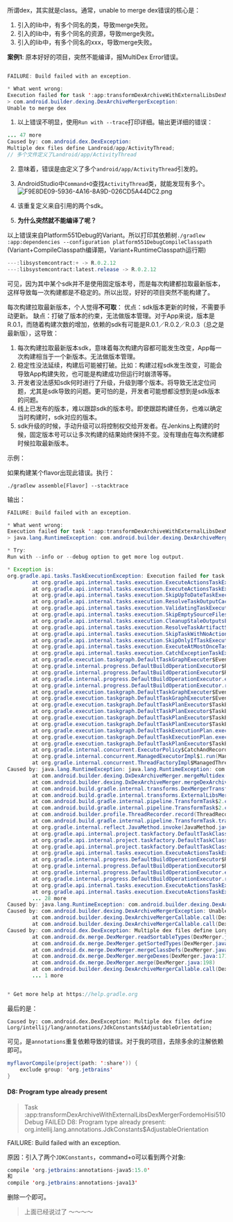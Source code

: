 所谓dex，其实就是class。通常，unable to merge dex错误的核心是：

1. 引入的lib中，有多个同名的类，导致merge失败。
2. 引入的lib中，有多个同名的资源，导致merge失败。
3. 引入的lib中，有多个同名的xxx，导致merge失败。

**案例1**: 原本好好的项目，突然不能编译，报MultiDex Error错误。
```java

FAILURE: Build failed with an exception.

* What went wrong:
Execution failed for task ':app:transformDexArchiveWithExternalLibsDexMergerForPlatform551Debug'.
> com.android.builder.dexing.DexArchiveMergerException:
Unable to merge dex

```

1. 以上错误不明显，使用`Run with --trace`打印详细。输出更详细的错误：

```java
... 47 more
Caused by: com.android.dex.DexException:
Multiple dex files define Landroid/app/ActivityThread;
// 多个文件定义了Landroid/app/ActivityThread
```

2. 意味着，错误是由定义了多个`android/app/ActivityThread`引发的。

3. AndroidStudio中`Command+O`查找`ActivityThread`类，就能发现有多个。
![F9E8DE09-5936-4A16-8A9D-026CD5A44DC2.png](https://upload-images.jianshu.io/upload_images/2166887-b16199490f544884.png?imageMogr2/auto-orient/strip%7CimageView2/2/w/1240)

4. 该重复定义来自引用的两个sdk。

5. **为什么突然就不能编译了呢？**

以上错误来自Platform551Debug的Variant。所以打印其依赖树`./gradlew :app:dependencies --configuration platform551DebugCompileClasspath`
(Variant+CompileClasspath编译期，Variant+RuntimeClasspath运行期)

```java
---:libsystemcontract:+ -> R.0.2.12
---:libsystemcontract:latest.release -> R.0.2.12
```

可见，因为其中某个sdk并不是使用固定版本号，而是每次构建都拉取最新版本，这样导致每一次构建都是不稳定的。所以出现，好好的项目突然不能构建了。

每次构建拉取最新版本，个人觉得**不可取**：
优点：sdk版本更新的时候，不需要手动更新。
缺点：打破了版本的约束，无法做版本管理。对于App来说，版本是R.0.1，而随着构建次数的增加，依赖的sdk有可能是R.0.1／R.0.2／R.0.3（总之是最新版），这导致：

1. 每次构建拉取最新版本sdk，意味着每次构建内容都可能发生改变，App每一次构建相当于一个新版本。无法做版本管理。
2. 稳定性没法延续，构建后可能被打破。比如：构建过程sdk发生改变，可能会导致App构建失败，也可能是构建成功但运行时崩溃等等。
3. 开发者没法感知sdk何时进行了升级，升级到哪个版本。将导致无法定位问题，尤其是sdk导致的问题。更可怕的是，开发者可能想都没想到是sdk版本的问题。
4. 线上已发布的版本，难以跟踪sdk的版本号。即使跟踪构建任务，也难以确定当时构建时，sdk对应的版本。
5. sdk升级的时候，手动升级可以将控制权交给开发者。在Jenkins上构建的时候，固定版本号可以让多次构建的结果始终保持不变。没有理由在每次构建都时候拉取最新版本。



示例：

如果构建某个flavor出现此错误。执行：

`./gradlew assemble[Flavor] --stacktrace`

输出：

```java
FAILURE: Build failed with an exception.

* What went wrong:
Execution failed for task ':app:transformDexArchiveWithExternalLibsDexMergerForRk3399Debug'.
> java.lang.RuntimeException: com.android.builder.dexing.DexArchiveMergerException: Unable to merge dex

* Try:
Run with --info or --debug option to get more log output.

* Exception is:
org.gradle.api.tasks.TaskExecutionException: Execution failed for task ':app:transformDexArchiveWithExternalLibsDexMergerForRk3399Debug'.
        at org.gradle.api.internal.tasks.execution.ExecuteActionsTaskExecuter.executeActions(ExecuteActionsTaskExecuter.java:100)
        at org.gradle.api.internal.tasks.execution.ExecuteActionsTaskExecuter.execute(ExecuteActionsTaskExecuter.java:70)
        at org.gradle.api.internal.tasks.execution.SkipUpToDateTaskExecuter.execute(SkipUpToDateTaskExecuter.java:62)
        at org.gradle.api.internal.tasks.execution.ResolveTaskOutputCachingStateExecuter.execute(ResolveTaskOutputCachingStateExecuter.java:54)
        at org.gradle.api.internal.tasks.execution.ValidatingTaskExecuter.execute(ValidatingTaskExecuter.java:58)
        at org.gradle.api.internal.tasks.execution.SkipEmptySourceFilesTaskExecuter.execute(SkipEmptySourceFilesTaskExecuter.java:97)
        at org.gradle.api.internal.tasks.execution.CleanupStaleOutputsExecuter.execute(CleanupStaleOutputsExecuter.java:87)
        at org.gradle.api.internal.tasks.execution.ResolveTaskArtifactStateTaskExecuter.execute(ResolveTaskArtifactStateTaskExecuter.java:52)
        at org.gradle.api.internal.tasks.execution.SkipTaskWithNoActionsExecuter.execute(SkipTaskWithNoActionsExecuter.java:52)
        at org.gradle.api.internal.tasks.execution.SkipOnlyIfTaskExecuter.execute(SkipOnlyIfTaskExecuter.java:54)
        at org.gradle.api.internal.tasks.execution.ExecuteAtMostOnceTaskExecuter.execute(ExecuteAtMostOnceTaskExecuter.java:43)
        at org.gradle.api.internal.tasks.execution.CatchExceptionTaskExecuter.execute(CatchExceptionTaskExecuter.java:34)
        at org.gradle.execution.taskgraph.DefaultTaskGraphExecuter$EventFiringTaskWorker$1.run(DefaultTaskGraphExecuter.java:248)
        at org.gradle.internal.progress.DefaultBuildOperationExecutor$RunnableBuildOperationWorker.execute(DefaultBuildOperationExecutor.java:336)
        at org.gradle.internal.progress.DefaultBuildOperationExecutor$RunnableBuildOperationWorker.execute(DefaultBuildOperationExecutor.java:328)
        at org.gradle.internal.progress.DefaultBuildOperationExecutor.execute(DefaultBuildOperationExecutor.java:199)
        at org.gradle.internal.progress.DefaultBuildOperationExecutor.run(DefaultBuildOperationExecutor.java:110)
        at org.gradle.execution.taskgraph.DefaultTaskGraphExecuter$EventFiringTaskWorker.execute(DefaultTaskGraphExecuter.java:241)
        at org.gradle.execution.taskgraph.DefaultTaskGraphExecuter$EventFiringTaskWorker.execute(DefaultTaskGraphExecuter.java:230)
        at org.gradle.execution.taskgraph.DefaultTaskPlanExecutor$TaskExecutorWorker.processTask(DefaultTaskPlanExecutor.java:123)
        at org.gradle.execution.taskgraph.DefaultTaskPlanExecutor$TaskExecutorWorker.access$200(DefaultTaskPlanExecutor.java:79)
        at org.gradle.execution.taskgraph.DefaultTaskPlanExecutor$TaskExecutorWorker$1.execute(DefaultTaskPlanExecutor.java:104)
        at org.gradle.execution.taskgraph.DefaultTaskPlanExecutor$TaskExecutorWorker$1.execute(DefaultTaskPlanExecutor.java:98)
        at org.gradle.execution.taskgraph.DefaultTaskExecutionPlan.execute(DefaultTaskExecutionPlan.java:625)
        at org.gradle.execution.taskgraph.DefaultTaskExecutionPlan.executeWithTask(DefaultTaskExecutionPlan.java:580)
        at org.gradle.execution.taskgraph.DefaultTaskPlanExecutor$TaskExecutorWorker.run(DefaultTaskPlanExecutor.java:98)
        at org.gradle.internal.concurrent.ExecutorPolicy$CatchAndRecordFailures.onExecute(ExecutorPolicy.java:63)
        at org.gradle.internal.concurrent.ManagedExecutorImpl$1.run(ManagedExecutorImpl.java:46)
        at org.gradle.internal.concurrent.ThreadFactoryImpl$ManagedThreadRunnable.run(ThreadFactoryImpl.java:55)
Caused by: java.lang.RuntimeException: java.lang.RuntimeException: com.android.builder.dexing.DexArchiveMergerException: Unable to merge dex
        at com.android.builder.dexing.DxDexArchiveMerger.mergeMultidex(DxDexArchiveMerger.java:266)
        at com.android.builder.dexing.DxDexArchiveMerger.mergeDexArchives(DxDexArchiveMerger.java:133)
        at com.android.build.gradle.internal.transforms.DexMergerTransformCallable.call(DexMergerTransformCallable.java:97)
        at com.android.build.gradle.internal.transforms.ExternalLibsMergerTransform.transform(ExternalLibsMergerTransform.kt:121)
        at com.android.build.gradle.internal.pipeline.TransformTask$2.call(TransformTask.java:222)
        at com.android.build.gradle.internal.pipeline.TransformTask$2.call(TransformTask.java:218)
        at com.android.builder.profile.ThreadRecorder.record(ThreadRecorder.java:102)
        at com.android.build.gradle.internal.pipeline.TransformTask.transform(TransformTask.java:213)
        at org.gradle.internal.reflect.JavaMethod.invoke(JavaMethod.java:73)
        at org.gradle.api.internal.project.taskfactory.DefaultTaskClassInfoStore$IncrementalTaskAction.doExecute(DefaultTaskClassInfoStore.java:179)
        at org.gradle.api.internal.project.taskfactory.DefaultTaskClassInfoStore$StandardTaskAction.execute(DefaultTaskClassInfoStore.java:135)
        at org.gradle.api.internal.project.taskfactory.DefaultTaskClassInfoStore$StandardTaskAction.execute(DefaultTaskClassInfoStore.java:122)
        at org.gradle.api.internal.tasks.execution.ExecuteActionsTaskExecuter$1.run(ExecuteActionsTaskExecuter.java:121)
        at org.gradle.internal.progress.DefaultBuildOperationExecutor$RunnableBuildOperationWorker.execute(DefaultBuildOperationExecutor.java:336)
        at org.gradle.internal.progress.DefaultBuildOperationExecutor$RunnableBuildOperationWorker.execute(DefaultBuildOperationExecutor.java:328)
        at org.gradle.internal.progress.DefaultBuildOperationExecutor.execute(DefaultBuildOperationExecutor.java:199)
        at org.gradle.internal.progress.DefaultBuildOperationExecutor.run(DefaultBuildOperationExecutor.java:110)
        at org.gradle.api.internal.tasks.execution.ExecuteActionsTaskExecuter.executeAction(ExecuteActionsTaskExecuter.java:110)
        at org.gradle.api.internal.tasks.execution.ExecuteActionsTaskExecuter.executeActions(ExecuteActionsTaskExecuter.java:92)
        ... 28 more
Caused by: java.lang.RuntimeException: com.android.builder.dexing.DexArchiveMergerException: Unable to merge dex
Caused by: com.android.builder.dexing.DexArchiveMergerException: Unable to merge dex
        at com.android.builder.dexing.DexArchiveMergerCallable.call(DexArchiveMergerCallable.java:72)
        at com.android.builder.dexing.DexArchiveMergerCallable.call(DexArchiveMergerCallable.java:36)
Caused by: com.android.dex.DexException: Multiple dex files define Lorg/intellij/lang/annotations/JdkConstants$AdjustableOrientation;
        at com.android.dx.merge.DexMerger.readSortableTypes(DexMerger.java:661)
        at com.android.dx.merge.DexMerger.getSortedTypes(DexMerger.java:616)
        at com.android.dx.merge.DexMerger.mergeClassDefs(DexMerger.java:598)
        at com.android.dx.merge.DexMerger.mergeDexes(DexMerger.java:171)
        at com.android.dx.merge.DexMerger.merge(DexMerger.java:198)
        at com.android.builder.dexing.DexArchiveMergerCallable.call(DexArchiveMergerCallable.java:61)
        ... 1 more


* Get more help at https://help.gradle.org
```

最后的是：

`Caused by: com.android.dex.DexException: Multiple dex files define Lorg/intellij/lang/annotations/JdkConstants$AdjustableOrientation;`

可见，是`annotations`重复依赖导致的错误。对于我的项目，去除多余的注解依赖即可。

```java
myflavorCompile(project(path: ':share')) {
    exclude group: 'org.jetbrains'
}
```

#### D8: Program type already present

> Task :app:transformDexArchiveWithExternalLibsDexMergerFordemoHisi510Debug FAILED
D8: Program type already present: org.intellij.lang.annotations.JdkConstants$AdjustableOrientation


FAILURE: Build failed with an exception.

原因：引入了两个`JDKConstants`，command+o可以看到两个对象:

```java
compile 'org.jetbrains:annotations-java5:15.0'
和
compile 'org.jetbrains:annotations-java13'
```
删除一个即可。
> 上面已经说过了 ～～～～
